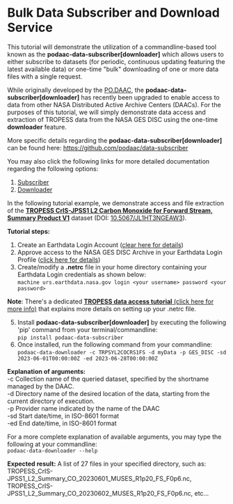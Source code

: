 # Bulk Data Subscriber and Download Service

This tutorial will demonstrate the utilization of a commandline-based tool known as the **podaac-data-subscriber[downloader]** which allows users to either subscribe to datasets (for periodic, continuous updating featuring the latest available data) or one-time "bulk" downloading of one or more data files with a single request.  

While originally developed by the [PO.DAAC](https://podaac.jpl.nasa.gov/), the **podaac-data-subscriber[downloader]** has recently been upgraded to enable access to data from other NASA Distributed Active Archive Centers (DAACs). For the purposes of this tutorial, we will simply demonstrate data access and extraction of TROPESS data from the NASA GES DISC using the one-time **downloader** feature. 

More specific details regarding the **podaac-data-subscriber[downloader]** can be found here: https://github.com/podaac/data-subscriber

You may also click the following links for more detailed documentation regarding the following options:
  1. [Subscriber](https://github.com/podaac/data-subscriber/blob/main/Downloader.md)
  2. [Downloader](https://github.com/podaac/data-subscriber/blob/main/Downloader.md)

In the following tutorial example, we demonstrate access and file extraction of the [**TROPESS CrIS-JPSS1 L2 Carbon Monoxide for Forward Stream, Summary Product V1**](https://disc.gsfc.nasa.gov/datasets/TRPSYL2COCRS1FS_1/summary) dataset (DOI: [10.5067/JL1HT3NGEAW3](https://doi.org/10.5067/JL1HT3NGEAW3)). 

**Tutorial steps:**
  1. Create an Earthdata Login Account ([clear here for details](https://urs.earthdata.nasa.gov/users/new))
  2. Approve access to the NASA GES DISC Archive in your Earthdata Login Profile ([click here for details](https://disc.gsfc.nasa.gov/earthdata-login))
  3. Create/modify a **.netrc** file in your home directory containing your Earthdata Login credentials as shown below:
     <br>`machine urs.earthdata.nasa.gov login <your username> password <your password>`

**Note**: There's a dedicated [**TROPESS data access tutorial** (click here for more info)](https://github.com/NASA-TROPESS/tropess-tools-python/blob/main/docs/data-access.md) that explains more details on setting up your .netrc file.

  5. Install **podaac-data-subscriber[downloader]** by executing the following 'pip' command from your terminal/commandline:
     <br>`pip install podaac-data-subscriber`
  6. Once installed, run the following command from your commandline:
     <br>`podaac-data-downloader -c TRPSYL2COCRS1FS -d myData -p GES_DISC -sd 2023-06-01T00:00:00Z -ed 2023-06-28T00:00:00Z`

**Explanation of arguments:**
<br>-c Collection name of the queried dataset, specified by the shortname managed by the DAAC.
<br>-d Directory name of the desired location of the data, starting from the current directory of execution.
<br>-p Provider name indicated by the name of the DAAC
<br>-sd Start date/time, in ISO-8601 format
<br>-ed End date/time, in ISO-8601 format

For a more complete explanation of available arguments, you may type the following at your commandline: 
  <br>`podaac-data-downloader --help`

**Expected result:**
A list of 27 files in your specified directory, such as: 
<br>TROPESS_CrIS-JPSS1_L2_Summary_CO_20230601_MUSES_R1p20_FS_F0p6.nc, TROPESS_CrIS-JPSS1_L2_Summary_CO_20230602_MUSES_R1p20_FS_F0p6.nc, etc...
